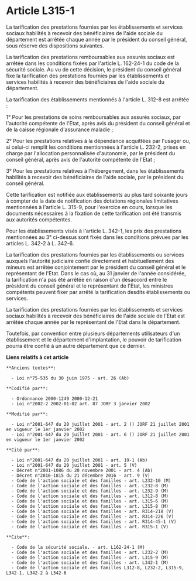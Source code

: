 # Article L315-1

La tarification des prestations fournies par les établissements et services sociaux habilités à recevoir des bénéficiaires de
l'aide sociale du département est arrêtée chaque année par le président du conseil général, sous réserve des dispositions
suivantes.

La tarification des prestations remboursables aux assurés sociaux est arrêtée dans les conditions fixées par l'article L.
162-24-1 du code de la sécurité sociale. Au vu de cette décision, le président du conseil général fixe la tarification des
prestations fournies par les établissements et services habilités à recevoir des bénéficiaires de l'aide sociale du
département.

La tarification des établissements mentionnés à l'article L. 312-8 est arrêtée :

1° Pour les prestations de soins remboursables aux assurés sociaux, par l'autorité compétente de l'Etat, après avis du
président du conseil général et de la caisse régionale d'assurance maladie ;

2° Pour les prestations relatives à la dépendance acquittées par l'usager ou, si celui-ci remplit les conditions mentionnées
à l'article L. 232-2, prises en charge par l'allocation personnalisée d'autonomie, par le président du conseil général, après
avis de l'autorité compétente de l'Etat ;

3° Pour les prestations relatives à l'hébergement, dans les établissements habilités à recevoir des bénéficiaires de l'aide
sociale, par le président du conseil général.

Cette tarification est notifiée aux établissements au plus tard soixante jours à compter de la date de notification des
dotations régionales limitatives mentionnées à l'article L. 315-9, pour l'exercice en cours, lorsque les documents
nécessaires à la fixation de cette tarification ont été transmis aux autorités compétentes.

Pour les établissements visés à l'article L. 342-1, les prix des prestations mentionnées au 3° ci-dessus sont fixés dans les
conditions prévues par les articles L. 342-2 à L. 342-6.

La tarification des prestations fournies par les établissements ou services auxquels l'autorité judiciaire confie directement
et habituellement des mineurs est arrêtée conjointement par le président du conseil général et le représentant de l'Etat.
Dans le cas où, au 31 janvier de l'année considérée, la tarification n'a pas été arrêtée en raison d'un désaccord entre le
président du conseil général et le représentant de l'Etat, les ministres compétents peuvent fixer par arrêté la tarification
desdits établissements ou services.

La tarification des prestations fournies par les établissements et services sociaux habilités à recevoir des bénéficiaires de
l'aide sociale de l'Etat est arrêtée chaque année par le représentant de l'Etat dans le département.

Toutefois, par convention entre plusieurs départements utilisateurs d'un établissement et le département d'implantation, le
pouvoir de tarification pourra être confié à un autre département que ce dernier.

**Liens relatifs à cet article**

	**Anciens textes**:

	  - Loi n°75-535 du 30 juin 1975 - art. 26 (Ab)

	**Codifié par**:

	  - Ordonnance 2000-1249 2000-12-21
	  - Loi n°2002-2 2002-01-02 art. 87 JORF 3 janvier 2002

	**Modifié par**:

	  - Loi n°2001-647 du 20 juillet 2001 - art. 2 () JORF 21 juillet 2001 en vigueur le 1er janvier 2002
	  - Loi n°2001-647 du 20 juillet 2001 - art. 6 () JORF 21 juillet 2001 en vigueur le 1er janvier 2002

	**Cité par**:

	  - Loi n°2001-647 du 20 juillet 2001 - art. 19-1 (Ab)
	  - Loi n°2001-647 du 20 juillet 2001 - art. 5 (V)
	  - Décret n°2001-1086 du 20 novembre 2001 - art. 4 (Ab)
	  - Décret n°2016-1815 du 21 décembre 2016 - art. 9 (V)
	  - Code de l'action sociale et des familles - art. L232-10 (M)
	  - Code de l'action sociale et des familles - art. L232-8 (M)
	  - Code de l'action sociale et des familles - art. L232-9 (M)
	  - Code de l'action sociale et des familles - art. L312-8 (M)
	  - Code de l'action sociale et des familles - art. L315-6 (M)
	  - Code de l'action sociale et des familles - art. L315-8 (M)
	  - Code de l'action sociale et des familles - art. R314-218 (V)
	  - Code de l'action sociale et des familles - art. R314-226 (V)
	  - Code de l'action sociale et des familles - art. R314-45-1 (V)
	  - Code de l'action sociale et des familles - art. R315-1 (V)

	**Cite**:

	  - Code de la sécurité sociale. - art. L162-24-1 (M)
	  - Code de l'action sociale et des familles - art. L232-2 (M)
	  - Code de l'action sociale et des familles - art. L315-9 (M)
	  - Code de l'action sociale et des familles - art. L342-1 (M)
	  - Code de l'action sociale et des familles L312-8, L232-2, L315-9, L342-1, L342-2 à L342-6
